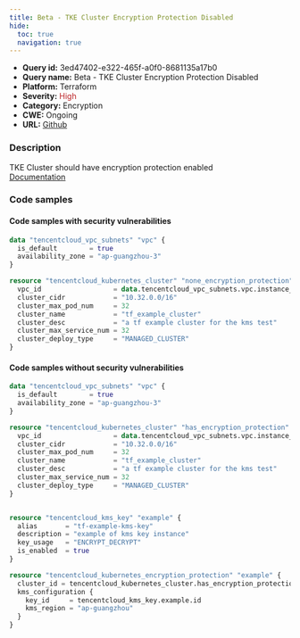 ```yaml
---
title: Beta - TKE Cluster Encryption Protection Disabled
hide:
  toc: true
  navigation: true
---
```


-   **Query id:** 3ed47402-e322-465f-a0f0-8681135a17b0
-   **Query name:** Beta - TKE Cluster Encryption Protection Disabled
-   **Platform:** Terraform
-   **Severity:** <span style="color:#bb2124">High</span>
-   **Category:** Encryption
-   **CWE:** Ongoing
-   **URL:** [Github](https://github.com/DataDog/kics/tree/master/assets/queries/terraform/tencentcloud/tke_cluster_encryption_protection_disabled)

### Description
TKE Cluster should have encryption protection enabled<br>
[Documentation](https://registry.terraform.io/providers/tencentcloudstack/tencentcloud/latest/docs/resources/kubernetes_encryption_protection)

### Code samples
#### Code samples with security vulnerabilities
```tf title="Positive test num. 1 - tf file" hl_lines="6"
data "tencentcloud_vpc_subnets" "vpc" {
  is_default        = true
  availability_zone = "ap-guangzhou-3"
}

resource "tencentcloud_kubernetes_cluster" "none_encryption_protection" {
  vpc_id                  = data.tencentcloud_vpc_subnets.vpc.instance_list.0.vpc_id
  cluster_cidr            = "10.32.0.0/16"
  cluster_max_pod_num     = 32
  cluster_name            = "tf_example_cluster"
  cluster_desc            = "a tf example cluster for the kms test"
  cluster_max_service_num = 32
  cluster_deploy_type     = "MANAGED_CLUSTER"
}

```


#### Code samples without security vulnerabilities
```tf title="Negative test num. 1 - tf file"
data "tencentcloud_vpc_subnets" "vpc" {
  is_default        = true
  availability_zone = "ap-guangzhou-3"
}

resource "tencentcloud_kubernetes_cluster" "has_encryption_protection" {
  vpc_id                  = data.tencentcloud_vpc_subnets.vpc.instance_list.0.vpc_id
  cluster_cidr            = "10.32.0.0/16"
  cluster_max_pod_num     = 32
  cluster_name            = "tf_example_cluster"
  cluster_desc            = "a tf example cluster for the kms test"
  cluster_max_service_num = 32
  cluster_deploy_type     = "MANAGED_CLUSTER"
}


resource "tencentcloud_kms_key" "example" {
  alias       = "tf-example-kms-key"
  description = "example of kms key instance"
  key_usage   = "ENCRYPT_DECRYPT"
  is_enabled  = true
}

resource "tencentcloud_kubernetes_encryption_protection" "example" {
  cluster_id = tencentcloud_kubernetes_cluster.has_encryption_protection.id
  kms_configuration {
    key_id     = tencentcloud_kms_key.example.id
    kms_region = "ap-guangzhou"
  }
}

```
